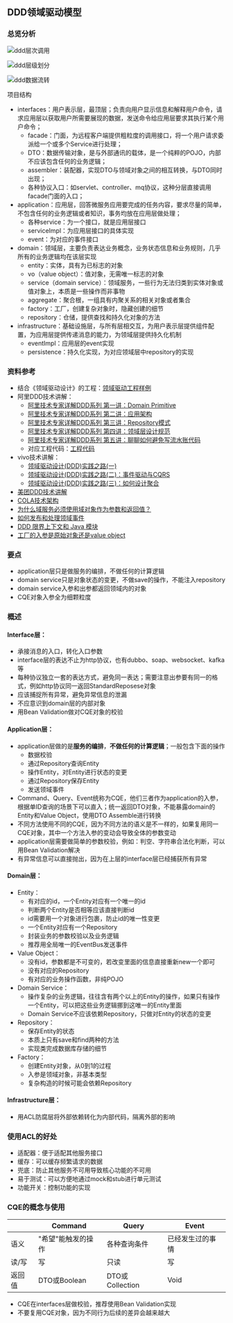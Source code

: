 ## DDD领域驱动模型

### 总览分析

![ddd层次调用](./images/ddd层次调用.png)

![ddd层级划分](./images/ddd层级划分.png)

![ddd数据流转](./images/ddd数据流转.png)

项目结构

- interfaces：用户表示层，最顶层；负责向用户显示信息和解释用户命令，请求应用层以获取用户所需要展现的数据，发送命令给应用层要求其执行某个用户命令；
  - facade：门面，为远程客户端提供粗粒度的调用接口，将一个用户请求委派给一个或多个Service进行处理；
  - DTO：数据传输对象，是与外部通讯的载体，是一个纯粹的POJO，内部不应该包含任何的业务逻辑；
  - assembler：装配器，实现DTO与领域对象之间的相互转换，与DTO同时出现；
  - 各种协议入口：如servlet、controller、mq协议，这种分层直接调用facade门面的入口；
- application：应用层，回答微服务应用要完成的任务内容，要求尽量的简单，不包含任何的业务逻辑或者知识，事务均放在应用层做处理；
  - 各种service：为一个接口，就是应用层接口
  - serviceImpl：为应用层接口的具体实现
  - event：为对应的事件接口
- domain：领域层，主要负责表达业务概念，业务状态信息和业务规则，几乎所有的业务逻辑均在该层实现
  - entity：实体，具有为已标志的对象
  - vo（value object）：值对象，无需唯一标志的对象
  - service（domain service）：领域服务，一些行为无法归类到实体对象或值对象上，本质是一些操作而非事物
  - aggregate：聚合根，一组具有内聚关系的相关对象或者集合
  - factory：工厂，创建复杂对象时，隐藏创建的细节
  - repository：仓储，提供查找和持久化对象的方法
- infrastructure：基础设施层，与所有层相交互，为用户表示层提供组件配置，为应用层提供传递消息的能力，为领域层提供持久化机制
  - eventImpl：应用层的event实现
  - persistence：持久化实现，为对应领域层中repository的实现

### 资料参考

- 结合《领域驱动设计》的工程：[领域驱动工程样例](https://github.com/citerus/dddsample-core)
- 阿里DDD技术讲解：
  - [阿里技术专家详解DDD系列 第一讲：Domain Primitive](https://mp.weixin.qq.com/s?__biz=MzAxNDEwNjk5OQ==&mid=2650403892&idx=1&sn=a91fa477392e80f9420a8ca4d26bcace&chksm=83953c2cb4e2b53a6af3b5a82c3b7d7ed932bfe83f59877a935445ae89edd0ff4ee1c4e82fba&scene=21#wechat_redirect)
  - [阿里技术专家详解DDD系列 第二讲：应用架构](https://mp.weixin.qq.com/s?__biz=MzAxNDEwNjk5OQ==&mid=2650404060&idx=1&sn=cacf40d19528f6c2d9fd165151d6e8b4&chksm=83953cc4b4e2b5d2bd4426e0d2103f2e95715b682f3b7ff333dbb123eaa79d3e5ad24f64beac&scene=21#wechat_redirect)
  - [阿里技术专家详解DDD系列 第三讲：Repository模式](https://mp.weixin.qq.com/s?__biz=MzAxNDEwNjk5OQ==&mid=2650406692&idx=1&sn=4a4ac4168299d8ca1905a4f457ae4c59&chksm=8395373cb4e2be2a2d066a5ea4e631fd6270e969ce61883b488f61c1ce33fbc0b362ec9cbf7b&scene=21#wechat_redirect)
  - [阿里技术专家详解DDD系列 第四讲：领域层设计规范](https://mp.weixin.qq.com/s?__biz=MzAxNDEwNjk5OQ==&mid=2650414919&idx=1&sn=0ad1df1a1b0e2488f7faa21008fdbdd0&chksm=8396d75fb4e15e49341b07022780dcb8dca66a0efb7f129d4de86a5ef5d8a890f6e0d2fd6432&scene=21#wechat_redirect)
  - [阿里技术专家详解DDD系列 第五讲：聊聊如何避免写流水账代码](https://mp.weixin.qq.com/s?__biz=MzAxNDEwNjk5OQ==&mid=2650427571&idx=1&sn=bfc3c1c6f189965a1a4c7f3918012405&chksm=839698abb4e111bd5e02344f27d86c928ccfe4d3da1649817b02924c07f681fc1a7ea818f442&scene=178&cur_album_id=1452661944472977409#rd)
  - 对应工程代码：[工程代码](https://github.com/Air433/dddbook)
- vivo技术讲解：
  - [领域驱动设计(DDD)实践之路(一)](https://juejin.cn/post/6844904071174815752)
  - [领域驱动设计(DDD)实践之路(二)：事件驱动与CQRS](https://juejin.cn/post/6844904122659913735)
  - [领域驱动设计(DDD)实践之路(三)：如何设计聚合](https://juejin.cn/post/6844904158449893389)
- [美团DDD技术讲解](https://developer.aliyun.com/article/319159)
- [COLA技术架构](https://github.com/alibaba/COLA)
- [为什么域服务必须使用域对象作为参数和返回值？](https://stackoverflow.com/questions/14326230/why-must-domain-services-use-domain-objects-as-parameters-and-return-values)
- [如何发布和处理领域事件](http://www.kamilgrzybek.com/design/how-to-publish-and-handle-domain-events/)
- [DDD 限界上下文和 Java 模块](https://www.baeldung.com/java-modules-ddd-bounded-contexts)
- [工厂的入参是原始对象还是value object](https://stackoverflow.com/questions/11395031/ddd-factory-entity-value-object?rq=1)

### 要点

- application层只是做服务的编排，不做任何的计算逻辑
- domain service只是对象状态的变更，不做save的操作，不能注入repository
- domain service入参和出参都返回领域内的对象
- CQE对象入参全为细颗粒度

### 概述

#### Interface层：

- 承接消息的入口，转化入口参数
- interface层的表达不止为http协议，也有dubbo、soap、websocket、kafka等
- 每种协议独立一套的表达方式，避免同一表达；需要注意出参要有同一的格式，例如http协议同一返回StandardReposese对象
- 应该捕捉所有异常，避免异常信息的泄漏
- 不应意识到domain层的内部对象
- 用Bean Validation做对CQE对象的校验

#### Application层：

- application层做的是**服务的编排**，**不做任何的计算逻辑**；一般包含下面的操作
  - 数据校验
  - 通过Repository查询Entity
  - 操作Entity，对Entity进行状态的变更
  - 通过Repository保存Entity
  - 发送领域事件
- Command、Query、Event统称为CQE，他们三者作为application的入参，根据单ID查询的场景下可以直入；统一返回DTO对象，不能暴露domain的Entity和Value Object，使用DTO Assemble进行转换
- 不同方法使用不同的CQE，因为不同方法的语义是不一样的，如果复用同一CQE对象，其中一个方法入参的变动会导致全体的参数变动
- application层需要做简单的参数校验，例如：判空、字符串合法化判断，可以用Bean Validation解决
- 有异常信息可以直接抛出，因为在上层的interface层已经捕获所有异常

#### Domain层：

- Entity：
  - 有对应的id，一个Entity对应有一个唯一的id
  - 判断两个Entity是否相等应该直接判断id
  - id需要用一个对象进行包裹，防止id的唯一性变更
  - 一个Entity对应有一个Repository
  - 封装业务的参数校验以及业务逻辑
  - 推荐用全局唯一的EventBus发送事件
- Value Object：
  - 没有id，参数都是不可变的，若改变里面的信息直接重新new一个即可
  - 没有对应的Repository
  - 有对应的业务操作函数，非纯POJO
- Domain Service：
  - 操作复杂的业务逻辑，往往含有两个以上的Entity的操作，如果只有操作一个Entity，可以把这些业务逻辑挪到这唯一的Entity里面
  - Domain Service不应该依赖Repository，只做对Entity的状态的变更
- Repository：
  - 保存Entity的状态
  - 本质上只有save和find两种的方法
  - 实现类完成数据库存储的细节
- Factory：
  - 创建Entity对象，从0到1的过程
  - 入参是领域对象，非基本类型
  - 复杂构造的时候可能会依赖Repository

#### Infrastructure层：

- 用ACL防腐层将外部依赖转化为内部代码，隔离外部的影响

### 使用ACL的好处

- 适配器：便于适配其他服务接口
- 缓存：可以缓存频繁请求的数据
- 兜底：防止其他服务不可用导致核心功能的不可用
- 易于测试：可以方便地通过mock和stub进行单元测试
- 功能开关：控制功能的实现

### CQE的概念与使用

|        | Command            | Query           | Event            |
| ------ | ------------------ | --------------- | ---------------- |
| 语义   | "希望"能触发的操作 | 各种查询条件    | 已经发生过的事情 |
| 读/写  | 写                 | 只读            | 写               |
| 返回值 | DTO或Boolean       | DTO或Collection | Void             |

- CQE在interfaces层做校验，推荐使用Bean Validation实现
- 不要复用CQE对象，因为不同行为后续的差异会越来越大




